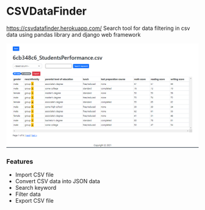 # CSVDataFinder

<https://csvdatafinder.herokuapp.com/>
Search tool for data filtering in csv data using pandas library and django web framework

![screenshot](csvdatafinder.PNG)

### Features
- Import CSV file
- Convert CSV data into JSON data
- Search keyword
- Filter data 
- Export CSV file

